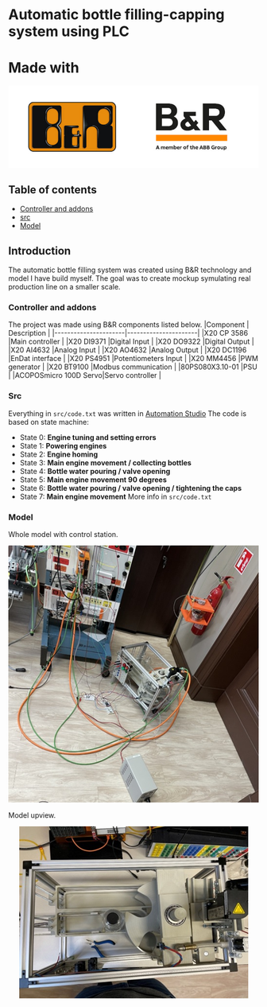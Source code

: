 # Automatic bottle filling-capping system using PLC
# Made with
<p align="center" width="100%">
    <img src="images/B&Rlogo.jpg">
</p>

## Table of contents
- [Controller and addons](#controler-and-addons)
- [src](#src)
- [Model](#model)

## Introduction
The automatic bottle filling system was created using B&R technology and model I have build myself. The goal was to create mockup symulating real production line on a smaller scale.

### Controller and addons
The project was made using B&R components listed below.
|Component             | Description          |
|----------------------|----------------------|
|X20 CP 3586           |Main controller       |
|X20 DI9371            |Digital Input         |
|X20 DO9322            |Digital Output        |
|X20 AI4632            |Analog Input          |
|X20 AO4632            |Analog Output         |
|X20 DC1196            |EnDat interface       |
|X20 PS4951            |Potentiometers Input  |
|X20 MM4456            |PWM generator         |
|X20 BT9100            |Modbus communication  |
|80PS080X3.10-01       |PSU                   |
|ACOPOSmicro 100D Servo|Servo controller      |

### Src
Everything in `src/code.txt` was written in [Automation Studio](https://www.br-automation.com/pl/uslugi/rejestracja-oprogramowania/)
The code is based on state machine:
- State 0: **Engine tuning  and setting errors**
- State 1: **Powering engines**
- State 2: **Engine homing**
- State 3: **Main engine movement / collecting bottles**
- State 4: **Bottle water pouring / valve opening**
- State 5: **Main engine movement 90 degrees**
- State 6: **Bottle water pouring / valve opening / tightening the caps**
- State 7: **Main engine movement**
More info in `src/code.txt`

### Model

Whole model with control station.
<p align="center" width="100%">
    <img src="images/model.jpg">
</p>
Model upview.
<p align="center" width="100%">
    <img src="images/upview.jpg">
</p>
